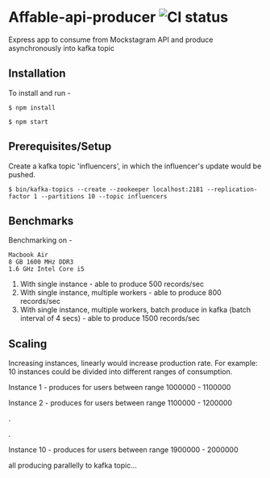 # Affable-api-producer ![CI status](https://img.shields.io/badge/build-passing-brightgreen.svg)

Express app to consume from Mockstagram API and produce asynchronously into kafka topic

## Installation
To install and run -

`$ npm install`

`$ npm start`

## Prerequisites/Setup
Create a kafka topic 'influencers', in which the influencer's update would be pushed.

`$ bin/kafka-topics --create --zookeeper localhost:2181 --replication-factor 1 --partitions 10 --topic influencers`

## Benchmarks
Benchmarking on -
```
Macbook Air
8 GB 1600 MHz DDR3
1.6 GHz Intel Core i5
```

1. With single instance - able to produce 500 records/sec
2. With single instance, multiple workers - able to produce 800 records/sec
3. With single instance, multiple workers, batch produce in kafka (batch interval of 4 secs) - able to produce 1500 records/sec

## Scaling

Increasing instances, linearly would increase production rate.
For example: 10 instances could be divided into different ranges of consumption.

Instance 1 - produces for users between range 1000000 - 1100000

Instance 2 - produces for users between range 1100000 - 1200000

.

.

Instance 10 - produces for users between range 1900000 - 2000000

all producing parallelly to kafka topic...
